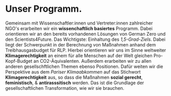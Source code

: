 # Unser Programm.

Gemeinsam mit Wissenschaftler:innen und Vertreter:innen zahlreicher NGO's erarbeiten wir ein **wissenchaftlich basiertes** Programm. Dabei orientieren wir an den bereits vorhandenen Lösungen von German Zero und den Scientists4Future. Das Wichtigste: Einhaltung des *1,5-Grad-Ziels*. Dabei liegt der Schwerpunkt in der Berechnung von Maßnahmen anhand dem Treibhausgasbudget für RLP. Hierbei orientieren wir uns im Sinne weltweiter **Klimagerechtigkeit** an einem für alle Menschen auf der Welt gleichen Pro-Kopf-Budget an CO2-Äquivalenten. Außerdem erarbeiten wir zu allen anderen gesellschftlichen Themen ebenso Positionen. Dafür weiten wir die Perspektive aus dem *Pariser Klimaabkommen* auf das Stichwort **Klimagerechtigkeit** aus, so dass die Maßnahmen **sozial gerecht**, **feministisch**, & **antirasssitisch** werden. Das ist die Grundlage der gesellschaftlichen Transformation, wie wir sie brauchen.
